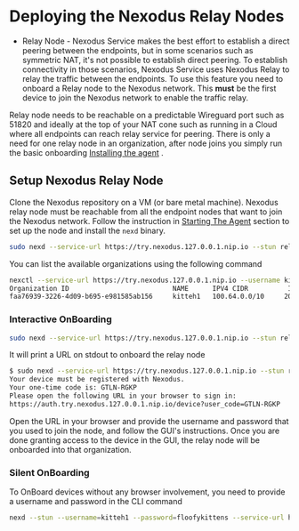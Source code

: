 # Deploying the Nexodus Relay Nodes

- Relay Node - Nexodus Service makes the best effort to establish a direct peering between the endpoints, but in some scenarios such as symmetric NAT, it's not possible to establish direct peering. To establish connectivity in those scenarios, Nexodus Service uses Nexodus Relay to relay the traffic between the endpoints. To use this feature you need to onboard a Relay node to the Nexodus network. This **must** be the first device to join the Nexodus network to enable the traffic relay.

Relay node needs to be reachable on a predictable Wireguard port such as 51820 and ideally at the top of your NAT cone such as running in a Cloud where all endpoints can reach relay service for peering. There is only a need for one relay node in an organization, after node joins you simply run the basic onboarding [Installing the agent](agent.md#installing-the-agent) .

## Setup Nexodus Relay Node

Clone the Nexodus repository on a VM (or bare metal machine). Nexodus relay node must be reachable from all the endpoint nodes that want to join the Nexodus network. Follow the instruction in [Starting The Agent](agent.md#starting-the-agent) section to set up the node and install the `nexd` binary.

```sh
sudo nexd --service-url https://try.nexodus.127.0.0.1.nip.io --stun relay
```

You can list the available organizations using the following command

```sh
nexctl --service-url https://try.nexodus.127.0.0.1.nip.io --username kitteh1 --password floofykittens organization list
Organization ID                          NAME      IPV4 CIDR          IPV6 CIDR     DESCRIPTION
faa76939-3226-4d09-b695-e981585ab156     kitteh1   100.64.0.0/10     200::/64      kitteh1's organization
```

### Interactive OnBoarding

```sh
sudo nexd --service-url https://try.nexodus.127.0.0.1.nip.io --stun relay
```

It will print a URL on stdout to onboard the relay node

```sh
$ sudo nexd --service-url https://try.nexodus.127.0.0.1.nip.io --stun relay 
Your device must be registered with Nexodus.
Your one-time code is: GTLN-RGKP
Please open the following URL in your browser to sign in:
https://auth.try.nexodus.127.0.0.1.nip.io/device?user_code=GTLN-RGKP
```

Open the URL in your browser and provide the username and password that you used to join the node, and follow the GUI's instructions. Once you are done granting access to the device in the GUI, the relay node will be onboarded into that organization.

### Silent OnBoarding

To OnBoard devices without any browser involvement, you need to provide a username and password in the CLI command

```sh
nexd --stun --username=kitteh1 --password=floofykittens --service-url https://try.nexodus.127.0.0.1.nip.io relay
```
